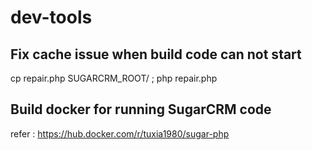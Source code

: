 # dev-tools
## Fix cache issue when build code can not start
cp repair.php SUGARCRM_ROOT/ ; php repair.php

## Build docker for running SugarCRM code
refer : https://hub.docker.com/r/tuxia1980/sugar-php
